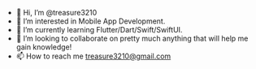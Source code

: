 - 👋 Hi, I’m @treasure3210
- 👀 I’m interested in Mobile App Development.
- 🌱 I’m currently learning Flutter/Dart/Swift/SwiftUI.
- 💞️ I’m looking to collaborate on pretty much anything that will help me gain knowledge!
- 📫 How to reach me treasure3210@gmail.com

<!---
treasure3210/treasure3210 is a ✨ special ✨ repository because its `README.md` (this file) appears on your GitHub profile.
You can click the Preview link to take a look at your changes.
--->

